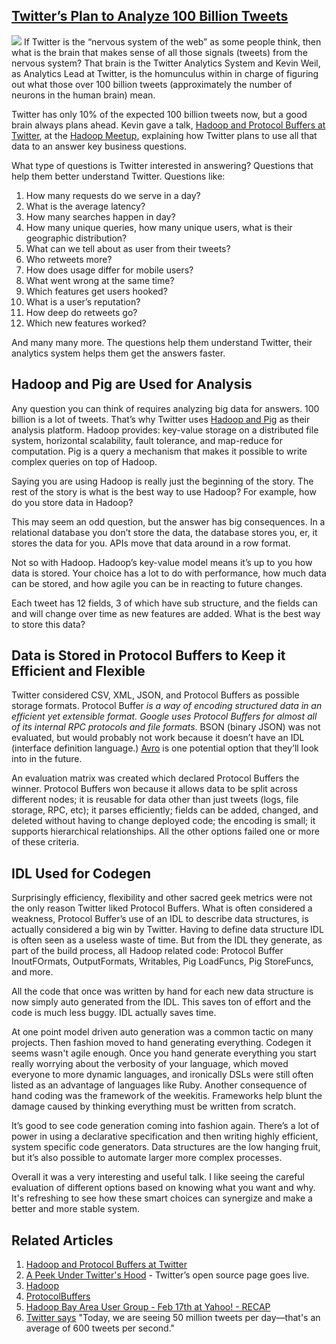 ## [Twitter’s Plan to Analyze 100 Billion Tweets](/blog/2010/2/19/twitters-plan-to-analyze-100-billion-tweets.html)

    

    

![](http://farm5.static.flickr.com/4057/4370730318_4beb5e645c_m.jpg) If Twitter is the “nervous system of the web” as some people think, then what is the brain that makes sense of all those signals (tweets) from the nervous system? That brain is the Twitter Analytics System and Kevin Weil, as Analytics Lead at Twitter, is the homunculus within in charge of figuring out what those over 100 billion tweets (approximately the number of neurons in the human brain) mean.

Twitter has only 10% of the expected 100 billion tweets now, but a good brain always plans ahead. Kevin gave a talk, [Hadoop and Protocol Buffers at Twitter](http://www.slideshare.net/kevinweil/protocol-buffers-and-hadoop-at-twitter), at the [Hadoop Meetup](http://www.meetup.com/hadoop/), explaining how Twitter plans to use all that data to an answer key business questions.

What type of questions is Twitter interested in answering? Questions that help them better understand Twitter. Questions like:

1.  How many requests do we serve in a day?
2.  What is the average latency?
3.  How many searches happen in day?
4.  How many unique queries, how many unique users, what is their geographic distribution?
5.  What can we tell about as user from their tweets?
6.  Who retweets more?
7.  How does usage differ for mobile users?
8.  What went wrong at the same time?
9.  Which features get users hooked?
10.  What is a user’s reputation?
11.  How deep do retweets go?
12.  Which new features worked?

And many many more. The questions help them understand Twitter, their analytics system helps them get the answers faster.

## Hadoop and Pig are Used for Analysis

Any question you can think of requires analyzing big data for answers. 100 billion is a lot of tweets. That’s why Twitter uses [Hadoop and Pig](http://www.slideshare.net/kevinweil/hadoop-pig-and-twitter-nosql-east-2009) as their analysis platform. Hadoop provides: key-value storage on a distributed file system, horizontal scalability, fault tolerance, and map-reduce for computation. Pig is a query a mechanism that makes it possible to write complex queries on top of Hadoop.

Saying you are using Hadoop is really just the beginning of the story. The rest of the story is what is the best way to use Hadoop? For example, how do you store data in Hadoop?

This may seem an odd question, but the answer has big consequences. In a relational database you don’t store the data, the database stores you, er, it stores the data for you. APIs move that data around in a row format.

Not so with Hadoop. Hadoop’s key-value model means it’s up to you how data is stored. Your choice has a lot to do with performance, how much data can be stored, and how agile you can be in reacting to future changes.

Each tweet has 12 fields, 3 of which have sub structure, and the fields can and will change over time as new features are added. What is the best way to store this data?

## Data is Stored in Protocol Buffers to Keep it Efficient and Flexible

Twitter considered CSV, XML, JSON, and Protocol Buffers as possible storage formats. Protocol Buffer _is a way of encoding structured data in an efficient yet extensible format. Google uses Protocol Buffers for almost all of its internal RPC protocols and file formats_. BSON (binary JSON) was not evaluated, but would probably not work because it doesn’t have an IDL (interface definition language.) [Avro](http://hadoop.apache.org/avro/) is one potential option that they’ll look into in the future.

An evaluation matrix was created which declared Protocol Buffers the winner. Protocol Buffers won because it allows data to be split across different nodes; it is reusable for data other than just tweets (logs, file storage, RPC, etc); it parses efficiently; fields can be added, changed, and deleted without having to change deployed code; the encoding is small; it supports hierarchical relationships. All the other options failed one or more of these criteria.

## IDL Used for Codegen

Surprisingly efficiency, flexibility and other sacred geek metrics were not the only reason Twitter liked Protocol Buffers. What is often considered a weakness, Protocol Buffer’s use of an IDL to describe data structures, is actually considered a big win by Twitter. Having to define data structure IDL is often seen as a useless waste of time. But from the IDL they generate, as part of the build process, all Hadoop related code: Protocol Buffer InoutFOrmats, OutputFormats, Writables, Pig LoadFuncs, Pig StoreFuncs, and more.

All the code that once was written by hand for each new data structure is now simply auto generated from the IDL. This saves ton of effort and the code is much less buggy. IDL actually saves time.

At one point model driven auto generation was a common tactic on many projects. Then fashion moved to hand generating everything. Codegen it seems wasn't agile enough. Once you hand generate everything you start really worrying about the verbosity of your language, which moved everyone to more dynamic languages, and ironically DSLs were still often listed as an advantage of languages like Ruby. Another consequence of hand coding was the framework of the weekitis. Frameworks help blunt the damage caused by thinking everything must be written from scratch.

It’s good to see code generation coming into fashion again. There’s a lot of power in using a declarative specification and then writing highly efficient, system specific code generators. Data structures are the low hanging fruit, but it’s also possible to automate larger more complex processes.

Overall it was a very interesting and useful talk. I like seeing the careful evaluation of different options based on knowing what you want and why.  It's refreshing to see how these smart choices can synergize and make a better and more stable system.

## Related Articles

1.  [Hadoop and Protocol Buffers at Twitter](http://www.slideshare.net/kevinweil/protocol-buffers-and-hadoop-at-twitter)
2.  [A Peek Under Twitter's Hood](http://borasky-research.net/2010/02/17/a-peek-under-twitters-hood) - Twitter’s open source page goes live.
3.  [Hadoop](http://hadoop.apache.org/)
4.  [ProtocolBuffers](http://code.google.com/p/protobuf/)
5.  [Hadoop Bay Area User Group - Feb 17th at Yahoo! - RECAP](http://developer.yahoo.net/blogs/hadoop/2010/02/hadoop_bay_area_user_group_feb.html)
6.  [Twitter says](http://blog.twitter.com/2010/02/measuring-tweets.html) "Today, we are seeing 50 million tweets per day—that's an average of 600 tweets per second."

    